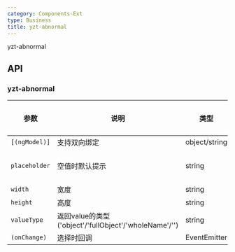 ```yaml
---
category: Components-Ext
type: Business
title: yzt-abnormal
---
```


yzt-abnormal

## API

### yzt-abnormal

| 参数 | 说明 | 类型 | 默认值 |
| --- | --- | --- | --- |
| `[(ngModel)]` | 支持双向绑定 | object/string | - |
| `placeholder` | 空值时默认提示 | string | '请选择' |
| `width` | 宽度 | string | - |
| `height` | 高度 | string | - |
| `valueType` | 返回value的类型('object'/'fullObject'/'wholeName'/'') | string | - |
| `(onChange)` | 选择时回调 | EventEmitter | - |
